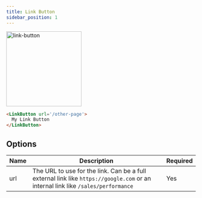```yaml
---
title: Link Button
sidebar_position: 1
---
```


<img src="/img/link-button.png" alt="link-button" width="200"/>


```markdown
<LinkButton url='/other-page'>
  My Link Button
</LinkButton>
```

## Options

| Name   | Description                                                             | Required | 
|--------|-------------------------------------------------------------------------|----------|
| url  | The URL to use for the link. Can be a full external link like `https://google.com` or an internal link like `/sales/performance`  | Yes      | 